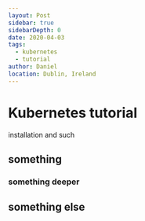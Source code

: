 ```yaml
---
layout: Post
sidebar: true
sidebarDepth: 0
date: 2020-04-03
tags:
  - kubernetes
  - tutorial
author: Daniel
location: Dublin, Ireland
---
```


# Kubernetes tutorial

installation and such

## something

### something deeper

## something else